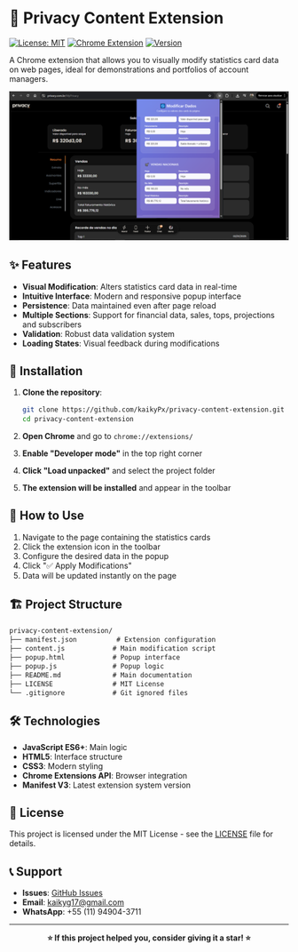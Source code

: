 # 🔄 Privacy Content Extension

[![License: MIT](https://img.shields.io/badge/License-MIT-yellow.svg)](https://opensource.org/licenses/MIT)
[![Chrome Extension](https://img.shields.io/badge/Chrome-Extension-blue.svg)](https://chrome.google.com/webstore)
[![Version](https://img.shields.io/badge/version-1.0.0-green.svg)](https://github.com/kaikyPx/privacy-content-extension)

A Chrome extension that allows you to visually modify statistics card data on web pages, ideal for demonstrations and portfolios of account managers.

![Privacy Content Extension](assets/image.png)

## ✨ Features

- **Visual Modification**: Alters statistics card data in real-time
- **Intuitive Interface**: Modern and responsive popup interface
- **Persistence**: Data maintained even after page reload
- **Multiple Sections**: Support for financial data, sales, tops, projections and subscribers
- **Validation**: Robust data validation system
- **Loading States**: Visual feedback during modifications

## 🚀 Installation

1. **Clone the repository**:
   ```bash
   git clone https://github.com/kaikyPx/privacy-content-extension.git
   cd privacy-content-extension
   ```

2. **Open Chrome** and go to `chrome://extensions/`

3. **Enable "Developer mode"** in the top right corner

4. **Click "Load unpacked"** and select the project folder

5. **The extension will be installed** and appear in the toolbar

## 📖 How to Use

1. Navigate to the page containing the statistics cards
2. Click the extension icon in the toolbar
3. Configure the desired data in the popup
4. Click "✅ Apply Modifications"
5. Data will be updated instantly on the page

## 🏗️ Project Structure

```
privacy-content-extension/
├── manifest.json          # Extension configuration
├── content.js            # Main modification script
├── popup.html            # Popup interface
├── popup.js              # Popup logic
├── README.md             # Main documentation
├── LICENSE               # MIT License
└── .gitignore            # Git ignored files
```

## 🛠️ Technologies

- **JavaScript ES6+**: Main logic
- **HTML5**: Interface structure
- **CSS3**: Modern styling
- **Chrome Extensions API**: Browser integration
- **Manifest V3**: Latest extension system version

## 📄 License

This project is licensed under the MIT License - see the [LICENSE](LICENSE) file for details.

## 📞 Support

- **Issues**: [GitHub Issues](https://github.com/kaikyPx/privacy-content-extension/issues)
- **Email**: kaikyg17@gmail.com
- **WhatsApp**: +55 (11) 94904-3711

---

<div align="center">

**⭐ If this project helped you, consider giving it a star! ⭐**

</div>